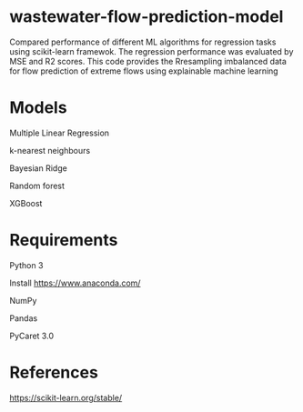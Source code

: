 # wastewater-flow-prediction-model
 Compared performance of different ML algorithms for regression tasks using scikit-learn framewok. The regression performance was evaluated by MSE and R2 scores.
 This code provides the Rresampling imbalanced data for flow prediction of extreme flows using explainable  machine learning

# Models 
Multiple Linear Regression

k-nearest neighbours 

Bayesian Ridge

Random forest

XGBoost

# Requirements
Python 3

Install https://www.anaconda.com/

NumPy

Pandas

PyCaret 3.0 

# References

https://scikit-learn.org/stable/

